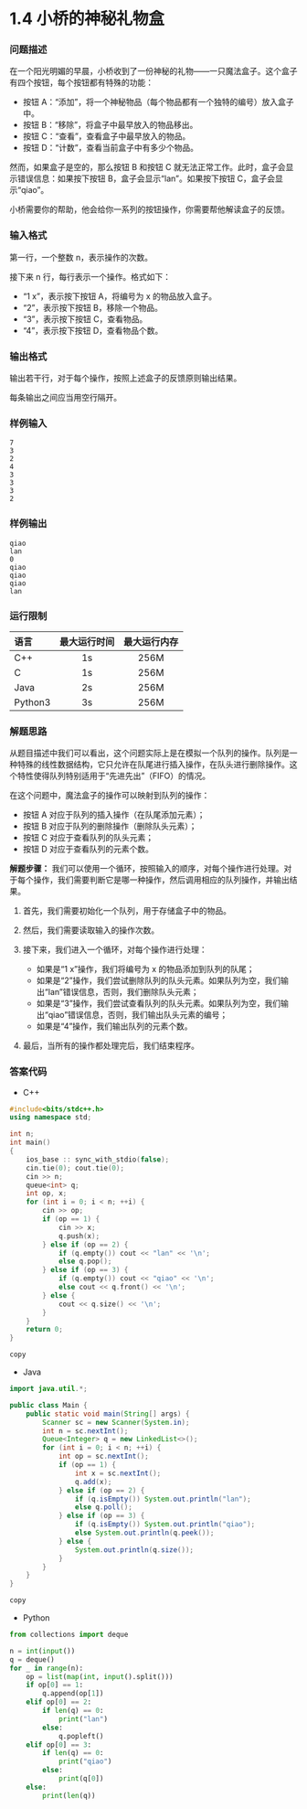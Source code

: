 # 1.4 小桥的神秘礼物盒

### 问题描述

在一个阳光明媚的早晨，小桥收到了一份神秘的礼物——一只魔法盒子。这个盒子有四个按钮，每个按钮都有特殊的功能：

* 按钮 A：“添加”，将一个神秘物品（每个物品都有一个独特的编号）放入盒子中。
* 按钮 B：“移除”，将盒子中最早放入的物品移出。
* 按钮 C：“查看”，查看盒子中最早放入的物品。
* 按钮 D：“计数”，查看当前盒子中有多少个物品。

然而，如果盒子是空的，那么按钮 B 和按钮 C 就无法正常工作。此时，盒子会显示错误信息：如果按下按钮 B，盒子会显示“lan”。如果按下按钮 C，盒子会显示“qiao”。

小桥需要你的帮助，他会给你一系列的按钮操作，你需要帮他解读盒子的反馈。

### 输入格式

第一行，一个整数 n，表示操作的次数。

接下来 n 行，每行表示一个操作。格式如下：

* “1 x”，表示按下按钮 A，将编号为 x 的物品放入盒子。
* “2”，表示按下按钮 B，移除一个物品。
* “3”，表示按下按钮 C，查看物品。
* “4”，表示按下按钮 D，查看物品个数。

### 输出格式

输出若干行，对于每个操作，按照上述盒子的反馈原则输出结果。

每条输出之间应当用空行隔开。

### 样例输入

```text
7
3
2
4
3
3
3
2
```

### 样例输出

```text
qiao
lan
0
qiao
qiao
qiao
lan
```

### 运行限制

| 语言      | 最大运行时间 | 最大运行内存 |
| :------ | :----: | :----: |
| C++     |   1s   |  256M  |
| C       |   1s   |  256M  |
| Java    |   2s   |  256M  |
| Python3 |   3s   |  256M  |

### 解题思路

从题目描述中我们可以看出，这个问题实际上是在模拟一个队列的操作。队列是一种特殊的线性数据结构，它只允许在队尾进行插入操作，在队头进行删除操作。这个特性使得队列特别适用于“先进先出”（FIFO）的情况。

在这个问题中，魔法盒子的操作可以映射到队列的操作：

* 按钮 A 对应于队列的插入操作（在队尾添加元素）；
* 按钮 B 对应于队列的删除操作（删除队头元素）；
* 按钮 C 对应于查看队列的队头元素；
* 按钮 D 对应于查看队列的元素个数。

**解题步骤：** 我们可以使用一个循环，按照输入的顺序，对每个操作进行处理。对于每个操作，我们需要判断它是哪一种操作，然后调用相应的队列操作，并输出结果。

1. 首先，我们需要初始化一个队列，用于存储盒子中的物品。

2. 然后，我们需要读取输入的操作次数。

3. 接下来，我们进入一个循环，对每个操作进行处理：

   * 如果是“1 x”操作，我们将编号为 x 的物品添加到队列的队尾；
   * 如果是“2”操作，我们尝试删除队列的队头元素。如果队列为空，我们输出“lan”错误信息，否则，我们删除队头元素；
   * 如果是“3”操作，我们尝试查看队列的队头元素。如果队列为空，我们输出“qiao”错误信息，否则，我们输出队头元素的编号；
   * 如果是“4”操作，我们输出队列的元素个数。

4. 最后，当所有的操作都处理完后，我们结束程序。

### 答案代码

* C++

```cpp
#include<bits/stdc++.h>
using namespace std;

int n;
int main()
{
    ios_base :: sync_with_stdio(false);
    cin.tie(0); cout.tie(0);
    cin >> n;
    queue<int> q;
    int op, x;
    for (int i = 0; i < n; ++i) {
        cin >> op;
        if (op == 1) {
            cin >> x;
            q.push(x);
        } else if (op == 2) {
            if (q.empty()) cout << "lan" << '\n';
            else q.pop();
        } else if (op == 3) {
            if (q.empty()) cout << "qiao" << '\n';
            else cout << q.front() << '\n';
        } else {
            cout << q.size() << '\n';
        }
    }
    return 0;
}

copy
```

* Java

```java
import java.util.*;

public class Main {
    public static void main(String[] args) {
        Scanner sc = new Scanner(System.in);
        int n = sc.nextInt();
        Queue<Integer> q = new LinkedList<>();
        for (int i = 0; i < n; ++i) {
            int op = sc.nextInt();
            if (op == 1) {
                int x = sc.nextInt();
                q.add(x);
            } else if (op == 2) {
                if (q.isEmpty()) System.out.println("lan");
                else q.poll();
            } else if (op == 3) {
                if (q.isEmpty()) System.out.println("qiao");
                else System.out.println(q.peek());
            } else {
                System.out.println(q.size());
            }
        }
    }
}

copy
```

* Python

```python
from collections import deque

n = int(input())
q = deque()
for _ in range(n):
    op = list(map(int, input().split()))
    if op[0] == 1:
        q.append(op[1])
    elif op[0] == 2:
        if len(q) == 0:
            print("lan")
        else: 
            q.popleft()
    elif op[0] == 3:
        if len(q) == 0:
            print("qiao")
        else:
            print(q[0])
    else:
        print(len(q))
```